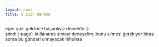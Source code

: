 ```yaml
---
layout: post
title: 9 için deneme
---
```


eger yazı geldi ise başarılıyız demektir :)  
şimdi j-page'i kullanarak simeyi
deneyelim.  bunu silmesi gerekiyor biraz sonra bu gönderi olmayacak nihuhaa
